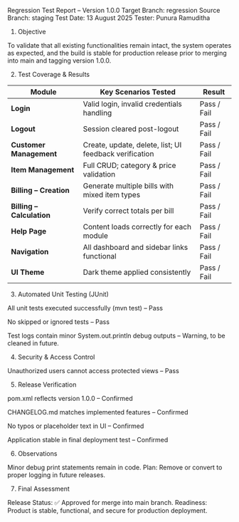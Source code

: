 Regression Test Report – Version 1.0.0
Target Branch: regression
Source Branch: staging
Test Date: 13 August 2025
Tester: Punura Ramuditha


1. Objective

To validate that all existing functionalities remain intact, the system operates as expected, and the build is stable for production release prior to merging into main and tagging version 1.0.0.


2. Test Coverage & Results

| Module                    | Key Scenarios Tested                                   | Result      |
|---------------------------|--------------------------------------------------------|-------------|
| **Login**                 | Valid login, invalid credentials handling              | Pass / Fail |
| **Logout**                | Session cleared post-logout                            | Pass / Fail |
| **Customer Management**   | Create, update, delete, list; UI feedback verification | Pass / Fail |
| **Item Management**       | Full CRUD; category & price validation                 | Pass / Fail |
| **Billing – Creation**    | Generate multiple bills with mixed item types          | Pass / Fail |
| **Billing – Calculation** | Verify correct totals per bill                         | Pass / Fail |
| **Help Page**             | Content loads correctly for each module                | Pass / Fail |
| **Navigation**            | All dashboard and sidebar links functional             | Pass / Fail |
| **UI Theme**              | Dark theme applied consistently                        | Pass / Fail |


3. Automated Unit Testing (JUnit)

All unit tests executed successfully (mvn test) – Pass

No skipped or ignored tests – Pass

Test logs contain minor System.out.println debug outputs – Warning, to be cleaned in future.


4. Security & Access Control

Unauthorized users cannot access protected views – Pass


5. Release Verification

pom.xml reflects version 1.0.0 – Confirmed

CHANGELOG.md matches implemented features – Confirmed

No typos or placeholder text in UI – Confirmed

Application stable in final deployment test – Confirmed


6. Observations

Minor debug print statements remain in code.
Plan: Remove or convert to proper logging in future releases.


7. Final Assessment

Release Status: ✅ Approved for merge into main branch.
Readiness: Product is stable, functional, and secure for production deployment.